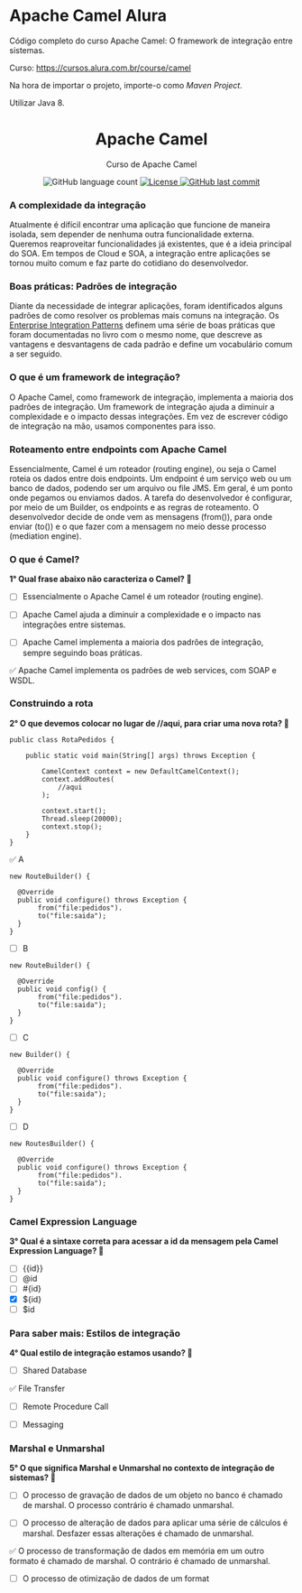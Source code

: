 # Apache Camel Alura

Código completo do curso Apache Camel: O framework de integração entre sistemas.

Curso: https://cursos.alura.com.br/course/camel

Na hora de importar o projeto, importe-o como *Maven Project*.

Utilizar Java 8.

<h1 align="center">
  Apache Camel
</h1>

<p align="center">Curso de Apache Camel</a>
</p>

<p align="center">
  
  <img alt="GitHub language count" src="https://img.shields.io/github/languages/count/joelandradesp/ApacheCamelAlura?color=000FF&style=plastic">
  
  <a href="https://github.com/joelandradesp/ApacheCamelAlura/blob/main/LICENSE">
	<img alt="License" src="https://img.shields.io/github/license/joelandradesp/ApacheCamelAlura?color=0000FF&logo=MIT">
	
  </a>
  
  <a href="https://github.com/joelandradesp/ApacheCamelAlura/commits/main">
    <img alt="GitHub last commit" src="https://img.shields.io/github/last-commit/joelandradesp/ApacheCamelAlura?color=0000FF&style=plastic">
  </a>
</p>


### A complexidade da integração

Atualmente é difícil encontrar uma aplicação que funcione de maneira isolada, sem depender de nenhuma outra funcionalidade externa. Queremos reaproveitar funcionalidades já existentes, que é a ideia principal do SOA. Em tempos de Cloud e SOA, a integração entre aplicações se tornou muito comum e faz parte do cotidiano do desenvolvedor.

### Boas práticas: Padrões de integração

Diante da necessidade de integrar aplicações, foram identificados alguns padrões de como resolver os problemas mais comuns na integração. Os [Enterprise Integration Patterns](http://www.enterpriseintegrationpatterns.com/) definem uma série de boas práticas que foram documentadas no livro com o mesmo nome, que descreve as vantagens e desvantagens de cada padrão e define um vocabulário comum a ser seguido.

### O que é um framework de integração?

O Apache Camel, como framework de integração, implementa a maioria dos padrões de integração. Um framework de integração ajuda a diminuir a complexidade e o impacto dessas integrações. Em vez de escrever código de integração na mão, usamos componentes para isso.

### Roteamento entre endpoints com Apache Camel

Essencialmente, Camel é um roteador (routing engine), ou seja o Camel roteia os dados entre dois endpoints. Um endpoint é um serviço web ou um banco de dados, podendo ser um arquivo ou file JMS. Em geral, é um ponto onde pegamos ou enviamos dados. A tarefa do desenvolvedor é configurar, por meio de um Builder, os endpoints e as regras de roteamento. O desenvolvedor decide de onde vem as mensagens (from()), para onde enviar (to()) e o que fazer com a mensagem no meio desse processo (mediation engine).

### O que é Camel?

**1° Qual frase abaixo não caracteriza o Camel? :pencil:**

- [ ] Essencialmente o Apache Camel é um roteador (routing engine).

- [ ] Apache Camel ajuda a diminuir a complexidade e o impacto nas integrações entre sistemas.

- [ ] Apache Camel implementa a maioria dos padrões de integração, sempre seguindo boas práticas.

:white_check_mark: Apache Camel implementa os padrões de web services, com SOAP e WSDL.

### Construindo a rota

**2° O que devemos colocar no lugar de //aqui, para criar uma nova rota? :pencil:**

```
public class RotaPedidos {

    public static void main(String[] args) throws Exception {

        CamelContext context = new DefaultCamelContext();
        context.addRoutes( 
            //aqui
        );

        context.start(); 
        Thread.sleep(20000); 
        context.stop(); 
    }    
}
```

:white_check_mark: A
```
new RouteBuilder() {

  @Override
  public void configure() throws Exception {
       from("file:pedidos"). 
       to("file:saida");
  }
}
```

- [ ] B
```
new RouteBuilder() {

  @Override
  public void config() {
       from("file:pedidos"). 
       to("file:saida");
  }
}
```

- [ ] C
```
new Builder() {

  @Override
  public void configure() throws Exception {
       from("file:pedidos"). 
       to("file:saida");
  }
}
```

- [ ] D
```
new RoutesBuilder() {

  @Override
  public void configure() throws Exception {
       from("file:pedidos"). 
       to("file:saida");
  }
}
```

### Camel Expression Language

**3° Qual é a sintaxe correta para acessar a id da mensagem pela Camel Expression Language? :pencil:**

- [ ] {{id}}
- [ ] @id
- [ ] #{id}
- [X] ${id}
- [ ] $id

### Para saber mais: Estilos de integração

**4° Qual estilo de integração estamos usando? :pencil:**

- [ ] Shared Database

:white_check_mark: File Transfer

- [ ] Remote Procedure Call

- [ ] Messaging

### Marshal e Unmarshal

**5° O que significa Marshal e Unmarshal no contexto de integração de sistemas? :pencil:**

- [ ] O processo de gravação de dados de um objeto no banco é chamado de marshal. O processo contrário é chamado unmarshal.

- [ ] O processo de alteração de dados para aplicar uma série de cálculos é marshal. Desfazer essas alterações é chamado de unmarshal.

:white_check_mark: O processo de transformação de dados em memória em um outro formato é chamado de marshal. O contrário é chamado de unmarshal.

- [ ] O processo de otimização de dados de um format